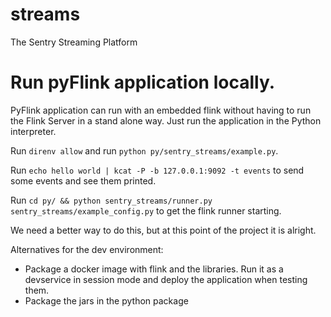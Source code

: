 # streams

The Sentry Streaming Platform

# Run pyFlink application locally.

PyFlink application can run with an embedded flink without having to run
the Flink Server in a stand alone way. Just run the application in the
Python interpreter.

Run `direnv allow` and run `python py/sentry_streams/example.py`.

Run `echo hello world | kcat -P -b 127.0.0.1:9092 -t events` to send some events and see them printed.

Run `cd py/ && python sentry_streams/runner.py sentry_streams/example_config.py` to get the flink runner starting.

We need a better way to do this, but at this point of the project it
is alright.

Alternatives for the dev environment:

- Package a docker image with flink and the libraries. Run it as a
  devservice in session mode and deploy the application when testing
  them.
- Package the jars in the python package
